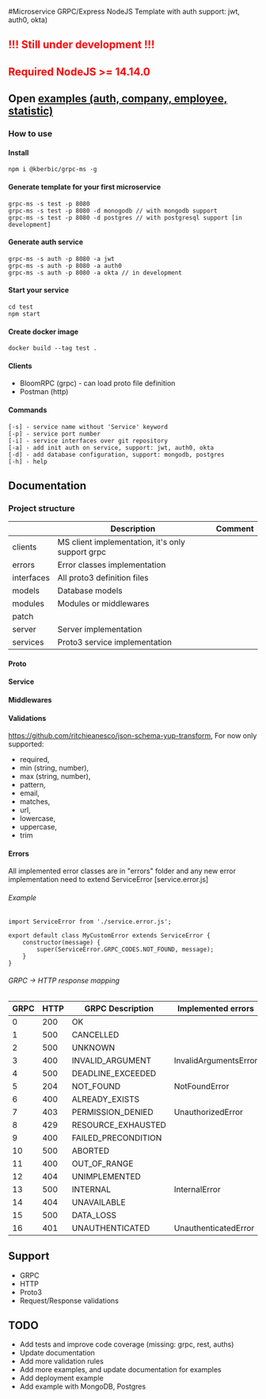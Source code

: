 #Microservice GRPC/Express NodeJS Template with auth support: jwt, auth0, okta) 

## <p style='color:red'>!!! Still under development !!!</p>

## <p style='color:red'>Required NodeJS >= 14.14.0</p>

## Open [examples (auth, company, employee, statistic)](https://github.com/kberbic/grpc.examples)

### How to use

#### Install
    npm i @kberbic/grpc-ms -g

#### Generate template for your first microservice
    grpc-ms -s test -p 8080
    grpc-ms -s test -p 8080 -d monogodb // with mongodb support
    grpc-ms -s test -p 8080 -d postgres // with postgresql support [in development]
    
#### Generate auth service
    grpc-ms -s auth -p 8080 -a jwt
    grpc-ms -s auth -p 8080 -a auth0
    grpc-ms -s auth -p 8080 -a okta // in development
    
#### Start your service
    cd test
    npm start

#### Create docker image
    docker build --tag test .
    
#### Clients
- BloomRPC (grpc) - can load proto file definition
- Postman (http)
    
#### Commands
    [-s] - service name without 'Service' keyword
    [-p] - service port number
    [-i] - service interfaces over git repository
    [-a] - add init auth on service, support: jwt, auth0, okta
    [-d] - add database configuration, support: mongodb, postgres
    [-h] - help

## Documentation

### Project structure
|            | Description                                                | Comment |
|------------|------------------------------------------------------------|---------|
| clients    | MS client implementation, it's only support grpc           |         |
| errors     | Error classes implementation                               |         |
| interfaces | All proto3 definition files                                |         |
| models     | Database models                                            |         |
| modules    | Modules or middlewares                                     |         |
| patch      |                                                            |         |
| server     | Server implementation                                      |         |
| services   | Proto3 service implementation                              |         |

#### Proto

#### Service

#### Middlewares

#### Validations
https://github.com/ritchieanesco/json-schema-yup-transform, 
For now only supported: 
- required, 
- min (string, number), 
- max (string, number), 
- pattern, 
- email, 
- matches, 
- url, 
- lowercase, 
- uppercase, 
- trim

#### Errors

All implemented error classes are in "errors" folder and any new error implementation need to extend ServiceError [service.error.js]

###### Example
    
    import ServiceError from './service.error.js';
    
    export default class MyCustomError extends ServiceError {
        constructor(message) {
            super(ServiceError.GRPC_CODES.NOT_FOUND, message);
        }
    }

###### GRPC -> HTTP response mapping

| GRPC | HTTP | GRPC Description    | Implemented errors    |
|------|------|---------------------|-----------------------|
| 0    | 200  | OK                  |                       |
| 1    | 500  | CANCELLED           |                       |
| 2    | 500  | UNKNOWN             |                       |
| 3    | 400  | INVALID_ARGUMENT    | InvalidArgumentsError |
| 4    | 500  | DEADLINE_EXCEEDED   |                       |
| 5    | 204  | NOT_FOUND           | NotFoundError         |
| 6    | 400  | ALREADY_EXISTS      |                       |
| 7    | 403  | PERMISSION_DENIED   | UnauthorizedError     |
| 8    | 429  | RESOURCE_EXHAUSTED  |                       |
| 9    | 400  | FAILED_PRECONDITION |                       |
| 10   | 500  | ABORTED             |                       |
| 11   | 400  | OUT_OF_RANGE        |                       |
| 12   | 404  | UNIMPLEMENTED       |                       |
| 13   | 500  | INTERNAL            | InternalError         |
| 14   | 404  | UNAVAILABLE         |                       |
| 15   | 500  | DATA_LOSS           |                       |
| 16   | 401  | UNAUTHENTICATED     | UnauthenticatedError  |

## Support
- GRPC
- HTTP
- Proto3
- Request/Response validations


## TODO
- Add tests and improve code coverage (missing: grpc, rest, auths)
- Update documentation
- Add more validation rules
- Add more examples, and update documentation for examples
- Add deployment example
- Add example with MongoDB, Postgres